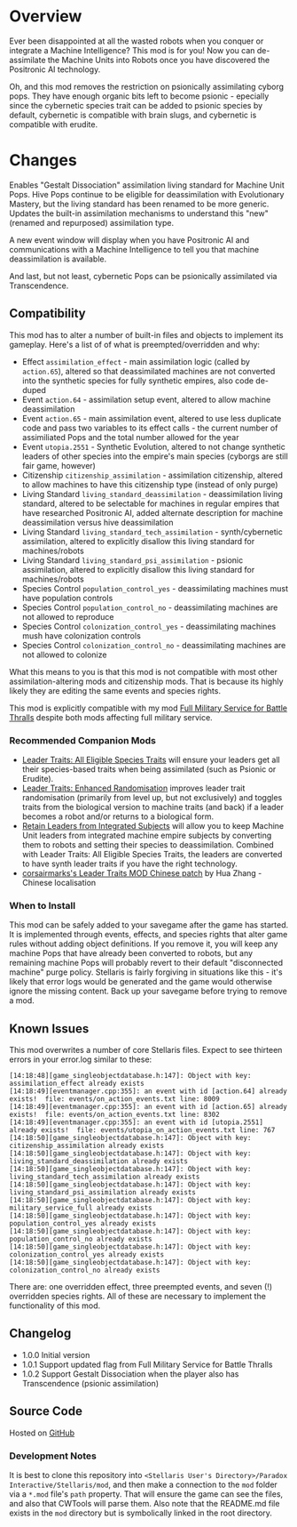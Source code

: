 # Overview

Ever been disappointed at all the wasted robots when you conquer or integrate a Machine Intelligence?  This mod is for you!  Now you can de-assimilate the Machine Units into Robots once you have discovered the Positronic AI technology.

Oh, and this mod removes the restriction on psionically assimilating cyborg pops.  They have enough organic bits left to become psionic - epecially since the cybernetic species trait can be added to psionic species by default, cybernetic is compatible with brain slugs, and cybernetic is compatible with erudite.

# Changes

Enables "Gestalt Dissociation" assimilation living standard for Machine Unit Pops.  Hive Pops continue to be eligible for deassimilation with Evolutionary Mastery, but the living standard has been renamed to be more generic.  Updates the built-in assimilation mechanisms to understand this "new" (renamed and repurposed) assimilation type.

A new event window will display when you have Positronic AI and communications with a Machine Intelligence to tell you that machine deassimilation is available.

And last, but not least, cybernetic Pops can be psionically assimilated via Transcendence.

## Compatibility

This mod has to alter a number of built-in files and objects to implement its gameplay.  Here's a list of of what is preempted/overridden and why:

* Effect `assimilation_effect` - main assimilation logic (called by `action.65`), altered so that deassimilated machines are not converted into the synthetic species for fully synthetic empires, also code de-duped
* Event `action.64` - assimilation setup event, altered to allow machine deassimilation
* Event `action.65` - main assimilation event, altered to use less duplicate code and pass two variables to its effect calls - the current number of assimiliated Pops and the total number allowed for the year
* Event `utopia.2551` - Synthetic Evolution, altered to not change synthetic leaders of other species into the empire's main species (cyborgs are still fair game, however)
* Citizenship `citizenship_assimilation` - assimilation citizenship, altered to allow machines to have this citizenship type (instead of only purge)
* Living Standard `living_standard_deassimilation` - deassimilation living standard, altered to be selectable for machines in regular empires that have researched Positronic AI, added alternate description for machine deassimilation versus hive deassimilation
* Living Standard `living_standard_tech_assimilation` - synth/cybernetic assimilation, altered to explicitly disallow this living standard for machines/robots
* Living Standard `living_standard_psi_assimilation` - psionic assimilation, altered to explicitly disallow this living standard for machines/robots
* Species Control `population_control_yes` - deassimilating machines must have population controls
* Species Control `population_control_no` - deassimilating machines are not allowed to reproduce
* Species Control `colonization_control_yes` - deassimilating machines mush have colonization controls
* Species Control `colonization_control_no` - deassimilating machines are not allowed to colonize

What this means to you is that this mod is not compatible with most other assimilation-altering mods and citizenship mods.  That is because its highly likely they are editing the same events and species rights.

This mod is explicitly compatible with my mod [Full Military Service for Battle Thralls](https://steamcommunity.com/sharedfiles/filedetails/?id=2496357447) despite both mods affecting full military service.

### Recommended Companion Mods

* [Leader Traits: All Eligible Species Traits](https://steamcommunity.com/sharedfiles/filedetails/?id=2499031295) will ensure your leaders get all their species-based traits when being assimilated (such as Psionic or Erudite).
* [Leader Traits: Enhanced Randomisation](https://steamcommunity.com/sharedfiles/filedetails/?id=2553806265) improves leader trait randomisation (primarily from level up, but not exclusively) and toggles traits from the biological version to machine traits (and back) if a leader becomes a robot and/or returns to a biological form.
* [Retain Leaders from Integrated Subjects](https://steamcommunity.com/sharedfiles/filedetails/?id=2553818684) will allow you to keep Machine Unit leaders from integrated machine empire subjects by converting them to robots and setting their species to deassimilation.  Combined with Leader Traits: All Eligible Species Traits, the leaders are converted to have synth leader traits if you have the right technology.
* [corsairmarks's Leader Traits MOD Chinese patch](https://steamcommunity.com/sharedfiles/filedetails/?id=2558494770) by Hua Zhang - Chinese localisation

### When to Install

This mod can be safely added to your savegame after the game has started. It is implemented through events, effects, and species rights that alter game rules without adding object definitions. If you remove it, you will keep any machine Pops that have already been converted to robots, but any remaining machine Pops will probably revert to their default "disconnected machine" purge policy. Stellaris is fairly forgiving in situations like this - it's likely that error logs would be generated and the game would otherwise ignore the missing content. Back up your savegame before trying to remove a mod.

## Known Issues

This mod overwrites a number of core Stellaris files.  Expect to see thirteen errors in your error.log similar to these:

```
[14:18:48][game_singleobjectdatabase.h:147]: Object with key: assimilation_effect already exists
[14:18:49][eventmanager.cpp:355]: an event with id [action.64] already exists!  file: events/on_action_events.txt line: 8009
[14:18:49][eventmanager.cpp:355]: an event with id [action.65] already exists!  file: events/on_action_events.txt line: 8302
[14:18:49][eventmanager.cpp:355]: an event with id [utopia.2551] already exists!  file: events/utopia_on_action_events.txt line: 767
[14:18:50][game_singleobjectdatabase.h:147]: Object with key: citizenship_assimilation already exists
[14:18:50][game_singleobjectdatabase.h:147]: Object with key: living_standard_deassimilation already exists
[14:18:50][game_singleobjectdatabase.h:147]: Object with key: living_standard_tech_assimilation already exists
[14:18:50][game_singleobjectdatabase.h:147]: Object with key: living_standard_psi_assimilation already exists
[14:18:50][game_singleobjectdatabase.h:147]: Object with key: military_service_full already exists
[14:18:50][game_singleobjectdatabase.h:147]: Object with key: population_control_yes already exists
[14:18:50][game_singleobjectdatabase.h:147]: Object with key: population_control_no already exists
[14:18:50][game_singleobjectdatabase.h:147]: Object with key: colonization_control_yes already exists
[14:18:50][game_singleobjectdatabase.h:147]: Object with key: colonization_control_no already exists
```

There are: one overridden effect, three preempted events, and seven (!) overridden species rights.  All of these are necessary to implement the functionality of this mod.

## Changelog

* 1.0.0 Initial version
* 1.0.1 Support updated flag from Full Military Service for Battle Thralls
* 1.0.2 Support Gestalt Dissociation when the player also has Transcendence (psionic assimilation)

## Source Code

Hosted on [GitHub](https://github.com/corsairmarks/deassimilate_machines)

### Development Notes

It is best to clone this repository into `<Stellaris User's Directory>/Paradox Interactive/Stellaris/mod`, and then make a connection to the `mod` folder via a `*.mod` file's `path` property.  That will ensure the game can see the files, and also that CWTools will parse them.  Also note that the README.md file exists in the `mod` directory but is symbolically linked in the root directory.